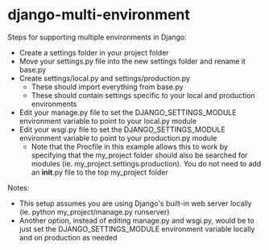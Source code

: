 # django-multi-environment

Steps for supporting multiple environments in Django:

- Create a settings folder in your project folder
- Move your settings.py file into the new settings folder and rename it base.py
- Create settings/local.py and settings/production.py
	- These should import everything from base.py
	- These should contain settings specific to your local and production environments
- Edit your manage.py file to set the DJANGO_SETTINGS_MODULE environment variable to point to your local.py module
- Edit your wsgi.py file to set the DJANGO_SETTINGS_MODULE environment variable to point to your production.py module
	- Note that the Procfile in this example allows this to work by specifying that the my_project folder should also be searched for modules (ie. my_project.settings.production). You do not need to add an __init__.py file to the top my_project folder

Notes:

- This setup assumes you are using Django's built-in web server locally (ie. python my_project/manage.py runserver)
- Another option, instead of editing manage.py and wsgi.py, would be to just set the DJANGO_SETTINGS_MODULE environment variable locally and on production as needed
